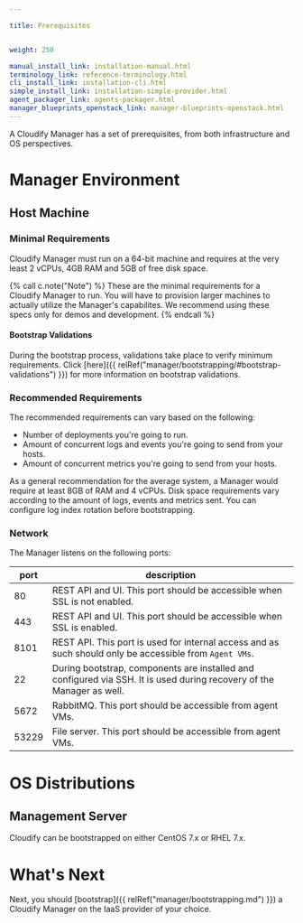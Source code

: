 ```yaml
---

title: Prerequisites


weight: 250

manual_install_link: installation-manual.html
terminology_link: reference-terminology.html
cli_install_link: installation-cli.html
simple_install_link: installation-simple-provider.html
agent_packager_link: agents-packager.html
manager_blueprints_openstack_link: manager-blueprints-openstack.html
---
```


A Cloudify Manager has a set of prerequisites, from both infrastructure and OS perspectives.


# Manager Environment

## Host Machine

### Minimal Requirements

Cloudify Manager must run on a 64-bit machine and requires at the very least 2 vCPUs, 4GB RAM and 5GB of free disk space.

{% call c.note("Note") %}
These are the minimal requirements for a Cloudify Manager to run. You will have to provision larger machines to actually utilize the Manager's capabilites.
We recommend using these specs only for demos and development.
{% endcall %}

#### Bootstrap Validations

During the bootstrap process, validations take place to verify minimum requirements. Click [here]({{ relRef("manager/bootstrapping/#bootstrap-validations") }}) for more information on bootstrap validations.

### Recommended Requirements

The recommended requirements can vary based on the following:

* Number of deployments you're going to run.
* Amount of concurrent logs and events you're going to send from your hosts.
* Amount of concurrent metrics you're going to send from your hosts.

As a general recommendation for the average system, a Manager would require at least 8GB of RAM and 4 vCPUs. Disk space requirements vary according to the amount of logs, events and metrics sent. You can configure log index rotation before bootstrapping.


### Network

The Manager listens on the following ports:

 port   | description
--------|--------------
 80     | REST API and UI. This port should be accessible when SSL is not enabled.
 443    | REST API and UI. This port should be accessible when SSL is enabled.
 8101   | REST API. This port is used for internal access and as such should only be accessible from `Agent VMs`.
 22     | During bootstrap, components are installed and configured via SSH. It is used during recovery of the Manager as well.
 5672   | RabbitMQ. This port should be accessible from agent VMs.
 53229  | File server. This port should be accessible from agent VMs.



# OS Distributions

## Management Server

Cloudify can be bootstrapped on either CentOS 7.x or RHEL 7.x.

# What's Next

Next, you should [bootstrap]({{ relRef("manager/bootstrapping.md") }}) a Cloudify Manager on the IaaS provider of your choice.
